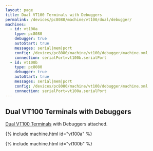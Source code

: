 ```yaml
---
layout: page
title: Dual VT100 Terminals with Debuggers
permalink: /devices/pc8080/machine/vt100/dual/debugger/
machines:
  - id: vt100a
    type: pc8080
    debugger: true
    autoStart: true
    messages: serial|mem|port
    config: /devices/pc8080/machine/vt100/debugger/machine.xml
    connection: serialPort=vt100b.serialPort
  - id: vt100b
    type: pc8080
    debugger: true
    autoStart: true
    messages: serial|mem|port
    config: /devices/pc8080/machine/vt100/debugger/machine.xml
    connection: serialPort=vt100a.serialPort
---
```


Dual VT100 Terminals with Debuggers
-----------------------------------

[Dual VT100 Terminals](../) with Debuggers attached.

{% include machine.html id="vt100a" %}

{% include machine.html id="vt100b" %}
